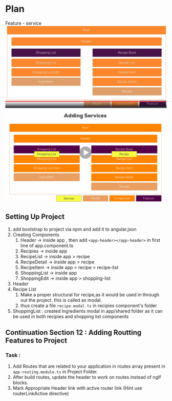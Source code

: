# Plan

Feature - service
![](2021-02-14-09-37-19.png)
![](2021-03-28-19-28-17.png)

## Setting Up Project
1. add bootstrap to project via npm and add it to angular.json
2. Creating Components
   1. Header -> inside app , then add ```<app-header></app-header>``` in first line of app.component.ts
   2. Recipies -> inside app
   3. RecipeList -> inside app > recipe
   4. RecipeDetail -> inside app > recipe
   5. RecipeItem -> inside app > recipe > recipe-list
   6. ShoppingList -> inside app
   7. ShoppingEdit -> inside app > shopping-list
3. Header
4. Recipe List
   1. Make a proper structural for recipe,as it would be used in through out the project. this is called as modal.
   2. thus create a file ```recipe.modal.ts``` in recipies component's folder
5. ShoppingList : created Ingredients modal in app/shared folder as it can be used in both recipies and shopping list components

## Continuation Section 12 : Adding Routting Features to Project

### Task : 

1. Add Routes that are related to your application in routes array present in ```app-routing.module.ts``` in Project Folder.
2.  After build routes, update the header to work on routes instead of ngIf blocks.
3.  Mark Appropriate Header link with active router link (Hint use routerLinkActive directive)